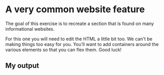 # A very common website feature
The goal of this exercise is to recreate a section that is found on many informational websites.

For this one you will need to edit the HTML a little bit too. We can't be making things too easy for you. You'll want to add containers around the various elements so that you can flex them. Good luck!

## My output